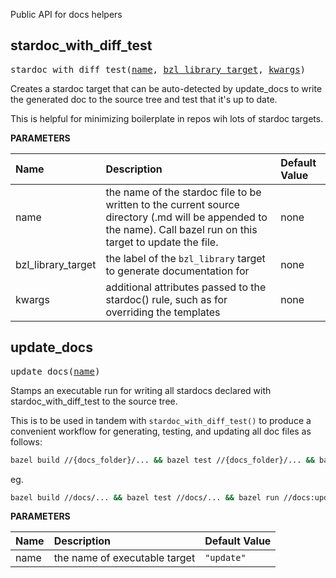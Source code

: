 <!-- Generated with Stardoc: http://skydoc.bazel.build -->

Public API for docs helpers

<a id="#stardoc_with_diff_test"></a>

## stardoc_with_diff_test

<pre>
stardoc_with_diff_test(<a href="#stardoc_with_diff_test-name">name</a>, <a href="#stardoc_with_diff_test-bzl_library_target">bzl_library_target</a>, <a href="#stardoc_with_diff_test-kwargs">kwargs</a>)
</pre>

Creates a stardoc target that can be auto-detected by update_docs to write the generated doc to the source tree and test that it's up to date.

This is helpful for minimizing boilerplate in repos wih lots of stardoc targets.


**PARAMETERS**


| Name  | Description | Default Value |
| :------------- | :------------- | :------------- |
| <a id="stardoc_with_diff_test-name"></a>name |  the name of the stardoc file to be written to the current source directory (.md will be appended to the name). Call bazel run on this target to update the file.   |  none |
| <a id="stardoc_with_diff_test-bzl_library_target"></a>bzl_library_target |  the label of the <code>bzl_library</code> target to generate documentation for   |  none |
| <a id="stardoc_with_diff_test-kwargs"></a>kwargs |  additional attributes passed to the stardoc() rule, such as for overriding the templates   |  none |


<a id="#update_docs"></a>

## update_docs

<pre>
update_docs(<a href="#update_docs-name">name</a>)
</pre>

Stamps an executable run for writing all stardocs declared with stardoc_with_diff_test to the source tree.

This is to be used in tandem with `stardoc_with_diff_test()` to produce a convenient workflow
for generating, testing, and updating all doc files as follows:

``` bash
bazel build //{docs_folder}/... && bazel test //{docs_folder}/... && bazel run //{docs_folder}:update
```

eg.

``` bash
bazel build //docs/... && bazel test //docs/... && bazel run //docs:update
```


**PARAMETERS**


| Name  | Description | Default Value |
| :------------- | :------------- | :------------- |
| <a id="update_docs-name"></a>name |  the name of executable target   |  <code>"update"</code> |


